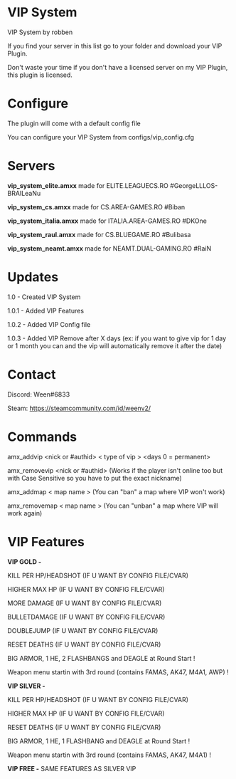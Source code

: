 # VIP System
VIP System by robben

If you find your server in this list go to your folder and download your VIP Plugin.

Don't waste your time if you don't have a licensed server on my VIP Plugin, this plugin is licensed.

# Configure

The plugin will come with a default config file

You can configure your VIP System from configs/vip_config.cfg

# Servers

**vip_system_elite.amxx** made for ELITE.LEAGUECS.RO #GeorgeLLLOS-BRAILeaNu

**vip_system_cs.amxx** made for CS.AREA-GAMES.RO #Biban

**vip_system_italia.amxx** made for ITALIA.AREA-GAMES.RO #DKOne

**vip_system_raul.amxx** made for CS.BLUEGAME.RO #Bulibasa

**vip_system_neamt.amxx** made for NEAMT.DUAL-GAMING.RO #RaiN

# Updates

1.0 - Created VIP System

1.0.1 - Added VIP Features

1.0.2 - Added VIP Config file

1.0.3 - Added VIP Remove after X days (ex: if you want to give vip for 1 day or 1 month you can and the vip will automatically remove it after the date)

# Contact

Discord: Ween#6833

Steam: https://steamcommunity.com/id/weenv2/

# Commands

amx_addvip <nick or #authid> < type of vip > <days 0 = permanent>
  
amx_removevip <nick or #authid> (Works if the player isn't online too but with Case Sensitive so you have to put the exact nickname)

amx_addmap < map name > (You can "ban" a map where VIP won't work)
  
amx_removemap < map name > (You can "unban" a map where VIP will work again)

# VIP Features

**VIP GOLD -**

KILL PER HP/HEADSHOT (IF U WANT BY CONFIG FILE/CVAR)

HIGHER MAX HP (IF U WANT BY CONFIG FILE/CVAR)

MORE DAMAGE (IF U WANT BY CONFIG FILE/CVAR)

BULLETDAMAGE (IF U WANT BY CONFIG FILE/CVAR)

DOUBLEJUMP (IF U WANT BY CONFIG FILE/CVAR)

RESET DEATHS (IF U WANT BY CONFIG FILE/CVAR)

BIG ARMOR, 1 HE, 2 FLASHBANGS and DEAGLE at Round Start !

Weapon menu startin with 3rd round (contains FAMAS, AK47, M4A1, AWP) !


**VIP SILVER -** 

KILL PER HP/HEADSHOT (IF U WANT BY CONFIG FILE/CVAR)

HIGHER MAX HP (IF U WANT BY CONFIG FILE/CVAR)

RESET DEATHS (IF U WANT BY CONFIG FILE/CVAR)

BIG ARMOR, 1 HE, 1 FLASHBANG and DEAGLE at Round Start !

Weapon menu startin with 3rd round (contains FAMAS, AK47, M4A1) !

**VIP FREE -** SAME FEATURES AS SILVER VIP
